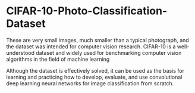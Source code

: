 # CIFAR-10-Photo-Classification-Dataset

These are very small images, much smaller than a typical photograph, and the dataset was intended for computer vision research. CIFAR-10 is a well-understood dataset and widely used for benchmarking computer vision algorithms in the field of machine learning

Although the dataset is effectively solved, it can be used as the basis for learning and practicing how to develop, evaluate, and use convolutional deep learning neural networks for image classification from scratch.
